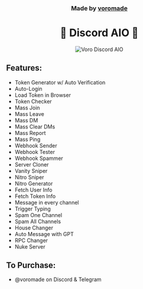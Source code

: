 <h3 align="center">
  Made by <a href="https://github.com/voromade">voromade</a>
</h3>

<h1 align="center">🔱 Discord AIO 🔱</h1>

<p align="center">
  <img src="https://media.discordapp.net/attachments/1187784554338058323/1200592249499688970/image.png?ex=65eba7aa&is=65d932aa&hm=bf971420bb0cc0515b0912248cec4e5f0c103810a2be6238f8ca546236981fe6&=&format=webp&quality=lossless&width=1226&height=653" alt="Voro Discord AIO">
</p>

## Features:

- Token Generator w/ Auto Verification
- Auto-Login
- Load Token in Browser
- Token Checker
- Mass Join
- Mass Leave
- Mass DM
- Mass Clear DMs
- Mass Report
- Mass Ping
- Webhook Sender
- Webhook Tester
- Webhook Spammer
- Server Cloner
- Vanity Sniper
- Nitro Sniper
- Nitro Generator
- Fetch User Info
- Fetch Token Info
- Message in every channel
- Trigger Typing
- Spam One Channel
- Spam All Channels
- House Changer
- Auto Message with GPT
- RPC Changer
- Nuke Server



## To Purchase:

- @voromade on Discord & Telegram

